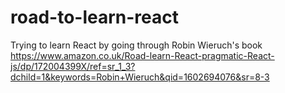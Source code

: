 # road-to-learn-react
Trying to learn React by going through Robin Wieruch's book
https://www.amazon.co.uk/Road-learn-React-pragmatic-React-js/dp/172004399X/ref=sr_1_3?dchild=1&keywords=Robin+Wieruch&qid=1602694076&sr=8-3
